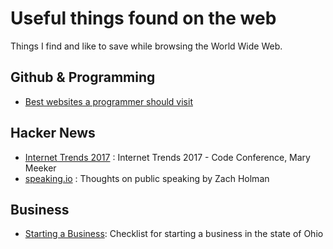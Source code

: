 # Useful things found on the web
Things I find and like to save while browsing the World Wide Web.

## Github & Programming
  * [Best websites a programmer should visit](https://github.com/sdmg15/Best-websites-a-programmer-should-visit)
  
## Hacker News
  * [Internet Trends 2017](http://www.kpcb.com/internet-trends) : Internet Trends 2017 - Code Conference, Mary Meeker
  * [speaking.io](http://speaking.io/) : Thoughts on public speaking by Zach Holman
  
## Business
 * [Starting a Business](https://www.sos.state.oh.us/SOS/Businesses/BusinessInformation/starting.aspx):  Checklist for starting a business in the state of Ohio


